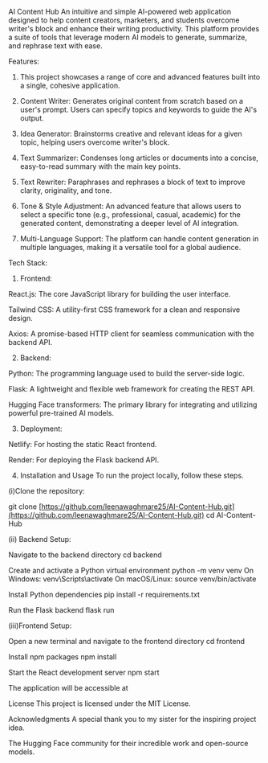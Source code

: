 AI Content Hub
An intuitive and simple AI-powered web application designed to help content creators, marketers, and students overcome writer's block and enhance their writing productivity. This platform provides a suite of tools that leverage modern AI models to generate, summarize, and rephrase text with ease.

Features:
1. This project showcases a range of core and advanced features built into a single, cohesive application.

2. Content Writer: Generates original content from scratch based on a user's prompt. Users can specify topics and keywords to guide the AI's output.

3. Idea Generator: Brainstorms creative and relevant ideas for a given topic, helping users overcome writer's block.

4. Text Summarizer: Condenses long articles or documents into a concise, easy-to-read summary with the main key points.

5. Text Rewriter: Paraphrases and rephrases a block of text to improve clarity, originality, and tone.

6. Tone & Style Adjustment: An advanced feature that allows users to select a specific tone (e.g., professional, casual, academic) for the generated content, demonstrating a deeper level of AI integration.

7. Multi-Language Support: The platform can handle content generation in multiple languages, making it a versatile tool for a global audience.

Tech Stack: 
1. Frontend:

React.js: The core JavaScript library for building the user interface.

Tailwind CSS: A utility-first CSS framework for a clean and responsive design.

Axios: A promise-based HTTP client for seamless communication with the backend API.

2. Backend:

Python: The programming language used to build the server-side logic.

Flask: A lightweight and flexible web framework for creating the REST API.

Hugging Face transformers: The primary library for integrating and utilizing powerful pre-trained AI models.

3. Deployment:

Netlify: For hosting the static React frontend.

Render: For deploying the Flask backend API.

4. Installation and Usage
To run the project locally, follow these steps.

(i)Clone the repository:

git clone [https://github.com/leenawaghmare25/AI-Content-Hub.git](https://github.com/leenawaghmare25/AI-Content-Hub.git)
cd AI-Content-Hub

(ii) Backend Setup:

Navigate to the backend directory
cd backend

Create and activate a Python virtual environment
python -m venv venv
On Windows: venv\Scripts\activate
On macOS/Linux: source venv/bin/activate

Install Python dependencies
pip install -r requirements.txt

Run the Flask backend
flask run

(iii)Frontend Setup:

Open a new terminal and navigate to the frontend directory
cd frontend

Install npm packages
npm install

Start the React development server
npm start

The application will be accessible at 

License
This project is licensed under the MIT License.

Acknowledgments
A special thank you to my sister for the inspiring project idea.

The Hugging Face community for their incredible work and open-source models.

